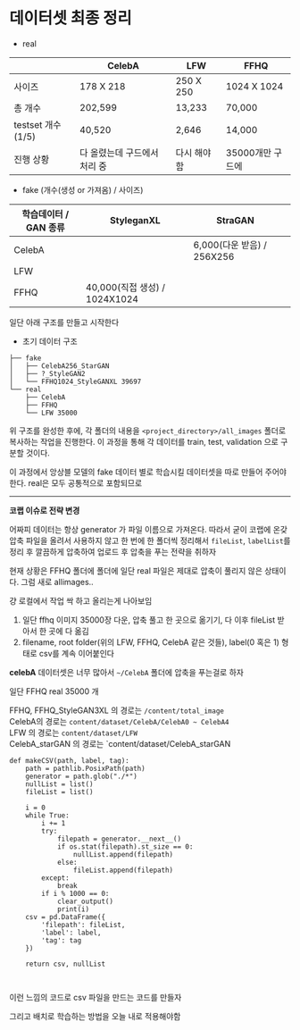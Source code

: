 # 데이터셋 최종 정리

- real

|                   | CelebA                       | LFW         | FFHQ             |
| ----------------- | ---------------------------- | ----------- | ---------------- |
| 사이즈            | 178 X 218                    | 250 X 250   | 1024 X 1024      |
| 총 개수           | 202,599                      | 13,233      | 70,000           |
| testset 개수(1/5) | 40,520                       | 2,646       | 14,000           |
| 진행 상황         | 다 올렸는데 구드에서 처리 중 | 다시 해야함 | 35000개만 구드에 |

- fake (개수(생성 or 가져옴) / 사이즈)

| 학습데이터 / GAN 종류 | StyleganXL                    | StraGAN                    |     |
| --------------------- | ----------------------------- | -------------------------- | --- |
| CelebA                |                               | 6,000(다운 받음) / 256X256 |     |
| LFW                   |                               |                            |     |
| FFHQ                  | 40,000(직접 생성) / 1024X1024 |                            |     |

일단 아래 구조를 만들고 시작한다

- 초기 데이터 구조

```.
├── fake
│   ├── CelebA256_StarGAN
│   ├── ?_StyleGAN2
│   └── FFHQ1024_StyleGANXL 39697
└── real
    ├── CelebA
    ├── FFHQ
    └── LFW 35000
```

위 구조를 완성한 후에, 각 폴더의 내용을 `<project_directory>/all_images` 폴더로 복사하는 작업을 진행한다. 이 과정을 통해 각 데이터를 train, test, validation 으로 구분할 것이다.

이 과정에서 앙상블 모델의 fake 데이터 별로 학습시킬 데이터셋을 따로 만들어 주어야 한다. real은 모두 공통적으로 포함되므로

---

**코랩 이슈로 전략 변경**

어짜피 데이터는 항상 generator 가 파일 이름으로 가져온다. 따라서 굳이 코랩에 온갖 압축 파일을 올려서 사용하지 않고 한 번에 한 폴더씩 정리해서 `fileList`, `labelList`를 정리 후 깔끔하게 압축하여 업로드 후 압축을 푸는 전략을 취하자

현재 상황은 FFHQ 폴더에 폴더에 일단 real 파일은 제대로 압축이 풀리지 않은 상태이다. 그럼 새로 allimages..

걍 로컬에서 작업 싹 하고 올리는게 나아보임

1. 일단 ffhq 이미지 35000장 다운, 압축 풀고 한 곳으로 옮기기, 다 이후 fileList 받아서 한 곳에 다 옮김
2. filename, root folder(위의 LFW, FFHQ, CelebA 같은 것들), label(0 혹은 1) 형태로 csv를 계속 이어붙인다

**celebA** 데이터셋은 너무 많아서 `~/CelebA` 폴더에 압축을 푸는걸로 하자

일단 FFHQ real 35000 개

FFHQ, FFHQ_StyleGAN3XL 의 경로는 `/content/total_image`  
CelebA의 경로는 `content/dataset/CelebA/CelebA0 ~ CelebA4`  
LFW 의 경로는 `content/dataset/LFW`  
CelebA_starGAN 의 경로는 `content/dataset/CelebA_starGAN

```
def makeCSV(path, label, tag):
    path = pathlib.PosixPath(path)
    generator = path.glob("./*")
    nullList = list()
    fileList = list()

    i = 0
    while True:
        i += 1
        try:
            filepath = generator.__next__()
            if os.stat(filepath).st_size == 0:
                nullList.append(filepath)
            else:
                fileList.append(filepath)
        except:
            break
        if i % 1000 == 0:
            clear_output()
            print(i)
    csv = pd.DataFrame({
        'filepath': fileList,
        'label': label,
        'tag': tag
    })

    return csv, nullList



```

이런 느낌의 코드로 csv 파일을 만드는 코드를 만들자

그리고 배치로 학습하는 방법을 오늘 내로 적용해야함
